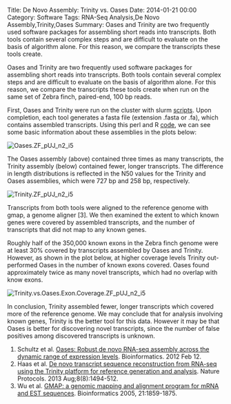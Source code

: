 Title: De Novo Assembly: Trinity vs. Oases
Date: 2014-01-21 00:00
Category: Software
Tags: RNA-Seq Analysis,De Novo Assembly,Trinity,Oases
Summary: Oases and Trinity are two frequently used software packages for assembling short reads into transcripts. Both tools contain several complex steps and are difficult to evaluate on the basis of algorithm alone. For this reason, we compare the transcripts these tools create.

Oases and Trinity are two frequently used software packages for assembling short reads into transcripts. Both tools contain several complex steps and are difficult to evaluate on the basis of algorithm alone. For this reason, we compare the transcripts these tools create when run on the same set of Zebra finch, paired-end, 100 bp reads. 

First, Oases and Trinity were run on the cluster with slurm [scripts](https://github.com/harvardinformatics/bioblog/tree/master/Trinity.Oases.Assembly). Upon completion, each tool generates a fasta file (extension .fasta or .fa), which contains assembled transcripts. Using this perl and R [code](https://github.com/harvardinformatics/bioblog/tree/master/Summarize.Fasta), we can see some basic information about these assemblies in the plots below: 

![Oases.ZF_pUJ_n2_i5]({filename}/images/Oases.ZF_pUJ_n2_i5.png)  

The Oases assembly (above) contained three times as many transcripts, the Trinity assembly (below) contained fewer, longer transcripts. The difference in length distributions is reflected in the N50 values for the Trinity and Oases assemblies, which were 727 bp and 258 bp, respectively. 

![Trinity.ZF_pUJ_n2_i5]({filename}/images/Trinity.ZF_pUJ_n2_i5.png)

Transcripts from both tools were aligned to the reference genome with gmap, a genome aligner [3]. We then examined the extent to which known genes were covered by assembled transcripts, and the number of transcripts that did not map to any known genes. 

Roughly half of the 350,000 known exons in the Zebra finch genome were at least 30% covered by transcripts assembled by Oases and Trinity. However, as shown in the plot below, at higher coverage levels Trinity out-performed Oases in the number of known exons covered. Oases found approximately twice as many novel transcripts, which had no overlap with know exons. 

![Trinity.vs.Oases.Exon.Coverage.ZF_pUJ_n2_i5]({filename}/images/Trinity.vs_.Oases_.Exon_.Coverage.ZF_pUJ_n2_i5.png)


In conclusion, Trinity assembled fewer, longer transcripts which covered more of the reference genome. We may conclude that for analysis involving known genes, Trinity is the better tool for this data. However it may be that Oases is better for discovering novel transcripts, since the number of false positives among discovered transcripts is unknown.

1.  Schultz et al. [Oases: Robust de novo RNA-seq assembly across the dynamic range of expression levels](http://www.ncbi.nlm.nih.gov/pubmed/22368243). Bioinformatics. 2012 Feb 12.
2.  Haas et al. [De novo transcript sequence reconstruction from RNA-seq using the Trinity platform for reference generation and analysis](http://www.nature.com/nprot/journal/v8/n8/full/nprot.2013.084.html). Nature Protocols. 2013 Aug;8(8):1494-512.
3.  Wu et al. [GMAP: a genomic mapping and alignment program for mRNA and EST sequences](http://bioinformatics.oupjournals.org/cgi/content/full/21/9/1859). Bioinformatics 2005, 21:1859-1875.